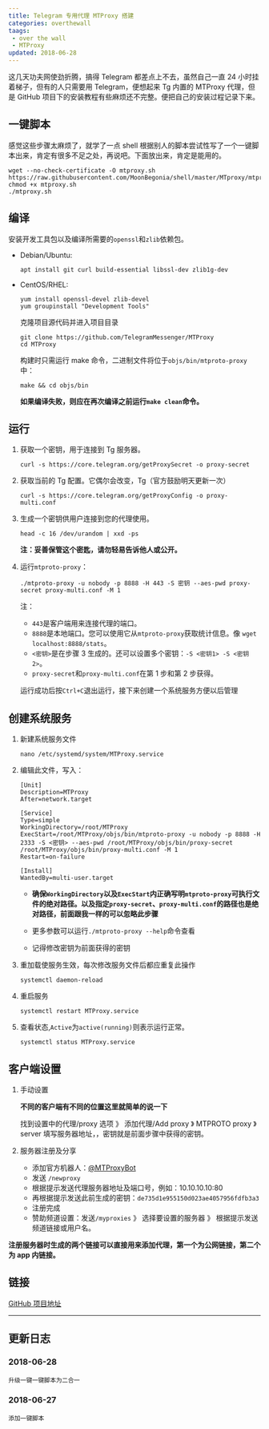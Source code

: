 ```yaml
--- 
title: Telegram 专用代理 MTProxy 搭建
categories: overthewall
taags:
 - over the wall
 - MTProxy
updated: 2018-06-28
---
```


这几天功夫网使劲折腾，搞得 Telegram 都差点上不去，虽然自己一直 24 小时挂着梯子，但有的人只需要用 Telegram，便想起来 Tg 内置的 MTProxy 代理，但是 GitHub 项目下的安装教程有些麻烦还不完整。便把自己的安装过程记录下来。

<!-- more -->

## 一键脚本

感觉这些步骤太麻烦了，就学了一点 shell 根据别人的脚本尝试性写了一个一键脚本出来，肯定有很多不足之处，再说吧。下面放出来，肯定是能用的。

```
wget --no-check-certificate -O mtproxy.sh https://raw.githubusercontent.com/MoonBegonia/shell/master/MTproxy/mtproxy.sh
chmod +x mtproxy.sh
./mtproxy.sh
```

## 编译

安装开发工具包以及编译所需要的`openssl`和`zlib`依赖包。

- Debian/Ubuntu:

    ```
    apt install git curl build-essential libssl-dev zlib1g-dev
    ```

- CentOS/RHEL:

    ```
    yum install openssl-devel zlib-devel
    yum groupinstall "Development Tools"
    ```

    克隆项目源代码并进入项目目录

    ```
    git clone https://github.com/TelegramMessenger/MTProxy
    cd MTProxy
    ```

    构建时只需运行 make 命令，二进制文件将位于`objs/bin/mtproto-proxy`中：

    ```
    make && cd objs/bin
    ```

    **如果编译失败，则应在再次编译之前运行`make clean`命令。**

## 运行

1.  获取一个密钥，用于连接到 Tg 服务器。

    ```
    curl -s https://core.telegram.org/getProxySecret -o proxy-secret
    ```

2.  获取当前的 Tg 配置。它偶尔会改变，Tg（官方鼓励明天更新一次）

    ```
    curl -s https://core.telegram.org/getProxyConfig -o proxy-multi.conf
    ```

3.  生成一个密钥供用户连接到您的代理使用。

    ```
    head -c 16 /dev/urandom | xxd -ps
    ```

    **注：妥善保管这个密匙，请勿轻易告诉他人或公开。**

4.  运行`mtproto-proxy`：

    ```
    ./mtproto-proxy -u nobody -p 8888 -H 443 -S 密钥 --aes-pwd proxy-secret proxy-multi.conf -M 1
    ```

    注：

    - `443`是客户端用来连接代理的端口。
    - `8888`是本地端口。您可以使用它从`mtproto-proxy`获取统计信息。像 `wget localhost:8888/stats`。
    - `<密钥>`是在步骤 3 生成的。还可以设置多个密钥：`-S <密钥1> -S <密钥2>`。
    - `proxy-secret`和`proxy-multi.conf`在第 1 步和第 2 步获得。

    运行成功后按`Ctrl+C`退出运行，接下来创建一个系统服务方便以后管理

## 创建系统服务

1.  新建系统服务文件

    ```
    nano /etc/systemd/system/MTProxy.service
    ```

2.  编辑此文件，写入：

    ```
    [Unit]
    Description=MTProxy
    After=network.target

    [Service]
    Type=simple
    WorkingDirectory=/root/MTProxy
    ExecStart=/root/MTProxy/objs/bin/mtproto-proxy -u nobody -p 8888 -H 2333 -S <密钥> --aes-pwd /root/MTProxy/objs/bin/proxy-secret /root/MTProxy/objs/bin/proxy-multi.conf -M 1
    Restart=on-failure

    [Install]
    WantedBy=multi-user.target
    ```

    - **确保`WorkingDirectory`以及`ExecStart`内正确写明`mtproto-proxy`可执行文件的绝对路径。以及指定`proxy-secret`、`proxy-multi.conf`的路径也是绝对路径，前面跟我一样的可以忽略此步骤**

    - 更多参数可以运行`./mtproto-proxy --help`命令查看

    - 记得修改密钥为前面获得的密钥

3.  重加载使服务生效，每次修改服务文件后都应重复此操作


    ```
    systemctl daemon-reload
    ```

4.  重启服务


    ```
    systemctl restart MTProxy.service
    ```

5.  查看状态,`Active`为`active(running)`则表示运行正常。

    ```
    systemctl status MTProxy.service
    ```

## 客户端设置

1.  手动设置

    **不同的客户端有不同的位置这里就简单的说一下**

    找到设置中的代理/proxy 选项 》 添加代理/Add proxy 》 MTPROTO proxy 》 server 填写服务器地址，，密钥就是前面步骤中获得的密钥。

2.  服务器注册及分享

    - 添加官方机器人：[@MTProxyBot](https://t.me/mtproxybot)
    - 发送 `/newproxy`
    - 根据提示发送代理服务器地址及端口号，例如：10.10.10.10:80
    - 再根据提示发送此前生成的密钥：`de735d1e955150d023ae4057956fdfb3a3`
    - 注册完成
    - 赞助频道设置：发送`/myproxies` 》 选择要设置的服务器 》 根据提示发送频道链接或用户名。

**注册服务器时生成的两个链接可以直接用来添加代理，第一个为公网链接，第二个为 app 内链接。**

## 链接

[GitHub 项目地址](https://github.com/TelegramMessenger/MTProxy)

<hr>

## 更新日志

### 2018-06-28

    升级一键一键脚本为二合一

### 2018-06-27

    添加一键脚本
